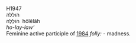 H1947  
הוללה  
הוֹלֵלָה ‎ hôlêlâh  
*ho-lay-law‘*  
Feminine active participle of [1984](h1984) *folly: -* madness.  
